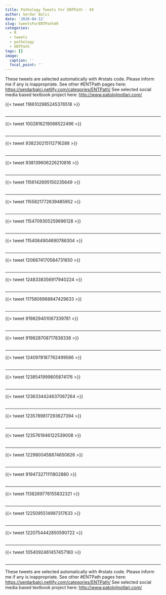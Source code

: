 ```yaml
---
title: Pathology Tweets For ENTPath - 49
author: Serdar Balci
date: '2020-04-12'
slug: tweetsForENTPath49
categories:
  - R
  - tweets
  - pathology
  - ENTPath
tags: []
image:
  caption: ''
  focal_point: ''
---
```



These tweets are selected automatically with #rstats code. Please inform me if any is inappropriate.
See other #ENTPath pages here: https://serdarbalci.netlify.com/categories/ENTPath/ 
See selected social media based textbook project here: http://www.patolojinotlari.com/

{{< tweet 1186102985245376518 >}}
<br>
<br>
<hr>
{{< tweet 1002816219068522496 >}}
<br>
<br>
<hr>
{{< tweet 938230215112716288 >}}
<br>
<br>
<hr>
{{< tweet 938139606226210816 >}}
<br>
<br>
<hr>
{{< tweet 1156142695150235649 >}}
<br>
<br>
<hr>
{{< tweet 1155821772639485952 >}}
<br>
<br>
<hr>
{{< tweet 1154709305259696128 >}}
<br>
<br>
<hr>
{{< tweet 1154064904690786304 >}}
<br>
<br>
<hr>
{{< tweet 1206674170584731650 >}}
<br>
<br>
<hr>
{{< tweet 1248338356917940224 >}}
<br>
<br>
<hr>
{{< tweet 1175806968847429633 >}}
<br>
<br>
<hr>
{{< tweet 919829401067339781 >}}
<br>
<br>
<hr>
{{< tweet 919828708717838336 >}}
<br>
<br>
<hr>
{{< tweet 1240978187762499586 >}}
<br>
<br>
<hr>
{{< tweet 1238541999805874176 >}}
<br>
<br>
<hr>
{{< tweet 1236334424637067264 >}}
<br>
<br>
<hr>
{{< tweet 1235789817293627394 >}}
<br>
<br>
<hr>
{{< tweet 1235761946122539008 >}}
<br>
<br>
<hr>
{{< tweet 1229800458874650626 >}}
<br>
<br>
<hr>
{{< tweet 919473271111802880 >}}
<br>
<br>
<hr>
{{< tweet 1138269776155832321 >}}
<br>
<br>
<hr>
{{< tweet 1225095514997317633 >}}
<br>
<br>
<hr>
{{< tweet 1220754442850590722 >}}
<br>
<br>
<hr>
{{< tweet 1054092461457457160 >}}
<br>
<br>
<hr>


These tweets are selected automatically with #rstats code. Please inform me if any is inappropriate.
See other #ENTPath pages here: https://serdarbalci.netlify.com/categories/ENTPath/ 
See selected social media based textbook project here: http://www.patolojinotlari.com/
